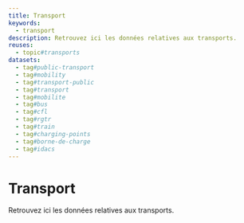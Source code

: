 ```yaml
---
title: Transport
keywords:
  - transport
description: Retrouvez ici les données relatives aux transports.
reuses:
  - topic#transports
datasets:
  - tag#public-transport
  - tag#mobility
  - tag#transport-public
  - tag#transport
  - tag#mobilite
  - tag#bus
  - tag#cfl
  - tag#rgtr
  - tag#train
  - tag#charging-points
  - tag#borne-de-charge
  - tag#idacs
---
```

# Transport

Retrouvez ici les données relatives aux transports.
